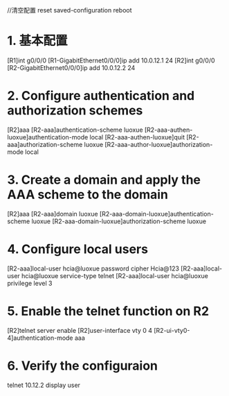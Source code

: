//清空配置
<R1>reset saved-configuration
<R1>reboot

# 1. 基本配置
[R1]int g0/0/0
[R1-GigabitEthernet0/0/0]ip add 10.0.12.1 24
[R2]int g0/0/0
[R2-GigabitEthernet0/0/0]ip add 10.0.12.2 24


# 2. Configure authentication and authorization schemes
[R2]aaa
[R2-aaa]authentication-scheme luoxue
[R2-aaa-authen-luoxue]authentication-mode local
[R2-aaa-authen-luoxue]quit
[R2-aaa]authorization-scheme luoxue
[R2-aaa-author-luoxue]authorization-mode local


# 3. Create a domain and apply the AAA scheme to the domain
[R2]aaa
[R2-aaa]domain luoxue
[R2-aaa-domain-luoxue]authentication-scheme luoxue
[R2-aaa-domain-luoxue]authorization-scheme luoxue


# 4. Configure local users
[R2-aaa]local-user hcia@luoxue password cipher Hcia@123
[R2-aaa]local-user hcia@luoxue service-type telnet 
[R2-aaa]local-user hcia@luoxue privilege level 3

# 5. Enable the telnet function on R2
[R2]telnet server enable 
[R2]user-interface vty 0 4
[R2-ui-vty0-4]authentication-mode aaa


# 6. Verify the configuraion
<R1>telnet 10.12.2
<R2>display user